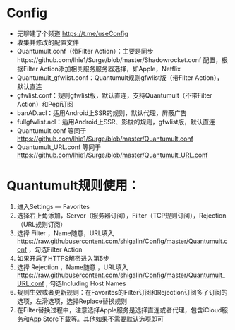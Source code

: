 # Config
* 无聊建了个频道 https://t.me/useConfig
* 收集并修改的配置文件
* Quantumult.conf（带Filter Action）：主要是同步https://github.com/lhie1/Surge/blob/master/Shadowrocket.conf 配置，根据Filter Action添加相关服务服务器选择，如Apple，Netflix
* Quantumult_gfwlist.conf：Quantumult规则gfwlist版（带Filter Action），默认直连
* gfwlist.conf：规则gfwlist版，默认直连，支持Quantumult（不带Filter Action）和Pepi订阅
* banAD.acl：适用Android上SSR的规则，默认代理，屏蔽广告
* fullgfwlist.acl：适用Android上SSR、影梭的规则，gfwlist版，默认直连
* Quantumult.conf 等同于 https://github.com/lhie1/Surge/blob/master/Quantumult.conf 
* Quantumult_URL.conf 等同于 https://github.com/lhie1/Surge/blob/master/Quantumult_URL.conf 

# Quantumult规则使用：
1. 进入Settings — Favorites
2. 选择右上角添加，Server（服务器订阅），Filter（TCP规则订阅），Rejection（URL规则订阅）
3. 选择 Filter ，Name随意，URL填入 https://raw.githubusercontent.com/shigalin/Config/master/Quantumult.conf ，勾选Filter Action
4. 如果开启了HTTPS解密进入第5步
5. 选择 Rejection ，Name随意 ，URL填入 https://raw.githubusercontent.com/shigalin/Config/master/Quantumult_URL.conf , 勾选Including Host Names
6. 规则生效或者更新规则：在Favorites的Filter订阅和Rejection订阅多了订阅的选项，左滑选项，选择Replace替换规则
7. 在Filter替换过程中，注意选择Apple服务是选择直连或者代理，包含iCloud服务和App Store下载等。其他如果不需要默认选项即可

